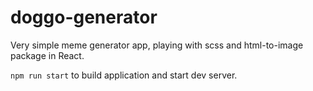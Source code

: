 # doggo-generator

Very simple meme generator app, playing with scss and html-to-image package in React.

`npm run start` to build application and start dev server.